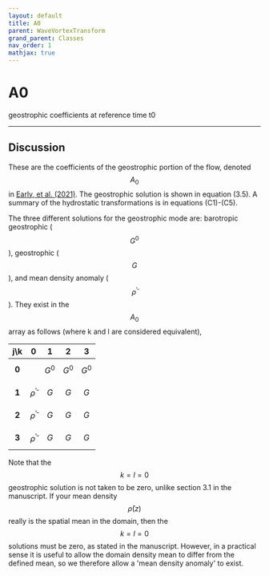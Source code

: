 ```yaml
---
layout: default
title: A0
parent: WaveVortexTransform
grand_parent: Classes
nav_order: 1
mathjax: true
---
```


#  A0

geostrophic coefficients at reference time t0


---

## Discussion

These are the coefficients of the geostrophic portion of the flow, denoted  $$A_0$$ in [Early, et al. (2021)](https://doi.org/10.1017/jfm.2020.995). The geostrophic solution is shown in equation (3.5). A summary of the hydrostatic transformations is in equations (C1)-(C5).

The three different solutions for the geostrophic mode are: barotropic geostrophic ($$G^0$$), geostrophic ($$G$$), and mean density anomaly ($$\bar{\rho}^\prime$$). They exist in the $$A_0$$ array as follows (where k and l are considered equivalent),

|  j\k  | **0** | **1** | **2** | **3** |
|:-----:|:-----:|:-----:|:-----:|:-----:|
| **0** |                     |$$G^0$$|$$G^0$$|$$G^0$$|
| **1** |$$\bar{\rho}^\prime$$| $$G$$ | $$G$$ | $$G$$ |
| **2** |$$\bar{\rho}^\prime$$| $$G$$ | $$G$$ | $$G$$ |
| **3** |$$\bar{\rho}^\prime$$| $$G$$ | $$G$$ | $$G$$ |

Note that the $$k=l=0$$ geostrophic solution is not taken to be zero, unlike section 3.1 in the manuscript. If your mean density $$\bar{\rho}(z)$$ really is the spatial mean in the domain, then the $$k=l=0$$ solutions must be zero, as stated in the manuscript. However, in a practical sense it is useful to allow the domain density mean to differ from the defined mean, so we therefore allow a 'mean density anomaly' to exist. 

